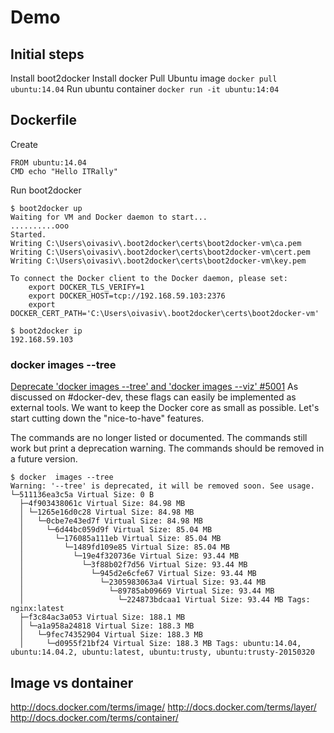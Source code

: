 # Demo

## Initial steps
Install boot2docker
Install docker
Pull Ubuntu image `docker pull ubuntu:14.04`
Run ubuntu container `docker run -it ubuntu:14:04`

## Dockerfile
Create 
```
FROM ubuntu:14.04
CMD echo "Hello ITRally"
```

Run boot2docker 
```
$ boot2docker up
Waiting for VM and Docker daemon to start...
..........ooo
Started.
Writing C:\Users\oivasiv\.boot2docker\certs\boot2docker-vm\ca.pem
Writing C:\Users\oivasiv\.boot2docker\certs\boot2docker-vm\cert.pem
Writing C:\Users\oivasiv\.boot2docker\certs\boot2docker-vm\key.pem

To connect the Docker client to the Docker daemon, please set:
    export DOCKER_TLS_VERIFY=1
    export DOCKER_HOST=tcp://192.168.59.103:2376
    export DOCKER_CERT_PATH='C:\Users\oivasiv\.boot2docker\certs\boot2docker-vm'

$ boot2docker ip
192.168.59.103
```

### docker images --tree
[Deprecate 'docker images --tree' and 'docker images --viz' #5001](https://github.com/docker/docker/pull/5001)
As discussed on #docker-dev, these flags can easily be implemented as external tools. We want to keep the Docker core as small as possible. Let's start cutting down the "nice-to-have" features.

The commands are no longer listed or documented.
The commands still work but print a deprecation warning.
The commands should be removed in a future version.

```
$ docker  images --tree
Warning: '--tree' is deprecated, it will be removed soon. See usage.
└─511136ea3c5a Virtual Size: 0 B
  ├─4f903438061c Virtual Size: 84.98 MB
  │ └─1265e16d0c28 Virtual Size: 84.98 MB
  │   └─0cbe7e43ed7f Virtual Size: 84.98 MB
  │     └─6d44bc059d9f Virtual Size: 85.04 MB
  │       └─176085a111eb Virtual Size: 85.04 MB
  │         └─1489fd109e85 Virtual Size: 85.04 MB
  │           └─19e4f320736e Virtual Size: 93.44 MB
  │             └─3f88b02f7d56 Virtual Size: 93.44 MB
  │               └─945d2e6cfe67 Virtual Size: 93.44 MB
  │                 └─2305983063a4 Virtual Size: 93.44 MB
  │                   └─89785ab09669 Virtual Size: 93.44 MB
  │                     └─224873bdcaa1 Virtual Size: 93.44 MB Tags: nginx:latest
  ├─f3c84ac3a053 Virtual Size: 188.1 MB
  │ └─a1a958a24818 Virtual Size: 188.3 MB
  │   └─9fec74352904 Virtual Size: 188.3 MB
  │     └─d0955f21bf24 Virtual Size: 188.3 MB Tags: ubuntu:14.04, ubuntu:14.04.2, ubuntu:latest, ubuntu:trusty, ubuntu:trusty-20150320
```



## Image vs dontainer
http://docs.docker.com/terms/image/
http://docs.docker.com/terms/layer/ 
http://docs.docker.com/terms/container/
